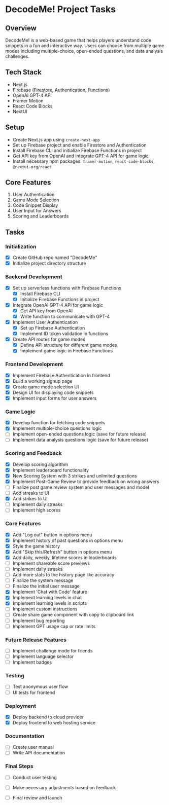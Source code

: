 # DecodeMe! Project Tasks

## Overview
DecodeMe! is a web-based game that helps players understand code snippets in a fun and interactive way. Users can choose from multiple game modes including multiple-choice, open-ended questions, and data analysis challenges.

## Tech Stack
- Next.js
- Firebase (Firestore, Authentication, Functions)
- OpenAI GPT-4 API
- Framer Motion
- React Code Blocks
- NextUI

## Setup
- Create Next.js app using `create-next-app`
- Set up Firebase project and enable Firestore and Authentication
- Install Firebase CLI and initialize Firebase Functions in project
- Get API key from OpenAI and integrate GPT-4 API for game logic
- Install necessary npm packages: `framer-motion`, `react-code-blocks`, `@nextui-org/react`


## Core Features
1. User Authentication
2. Game Mode Selection
3. Code Snippet Display
4. User Input for Answers
5. Scoring and Leaderboards

## Tasks

### Initialization
- [x] Create GitHub repo named "DecodeMe"
- [x] Initialize project directory structure

### Backend Development
- [x] Set up serverless functions with Firebase Functions
  - [x] Install Firebase CLI
  - [x] Initialize Firebase Functions in project
- [x] Integrate OpenAI GPT-4 API for game logic
  - [x] Get API key from OpenAI
  - [x] Write function to communicate with GPT-4
- [x] Implement User Authentication
  - [x] Set up Firebase Authentication
  - [x] Implement ID token validation in functions
- [x] Create API routes for game modes
  - [x] Define API structure for different game modes
  - [x] Implement game logic in Firebase Functions

### Frontend Development
- [x] Implement Firebase Authentication in frontend
- [x] Build a working signup page
- [x] Create game mode selection UI
- [x] Design UI for displaying code snippets
- [x] Implement input forms for user answers

### Game Logic
- [x] Develop function for fetching code snippets
- [x] Implement multiple-choice questions logic
- [ ] Implement open-ended questions logic (save for future release)
- [ ] Implement data analysis questions logic (save for future release)

### Scoring and Feedback
- [x] Develop scoring algorithm
- [x] Implement leaderboard functionality
- [x] New Scoring System with 3 strikes and unlimited questions
- [x] Implement Post-Game Review to provide feedback on wrong answers
- [ ] Finalize post game review system and user messages and model
- [ ] Add streaks to UI
- [x] Add strikes to UI
- [ ] Implement daily streaks
- [ ] Implement high scores

### Core Features
- [x] Add "Log out" button in options menu
- [x] Implement history of past questions in options menu
- [x] Style the game history
- [x] Add "Skip this/Refresh" button in options menu
- [x] Add daily, weekly, lifetime scores in leaderboards
- [ ] Implement shareable score previews
- [ ] Implement daily streaks
- [ ] Add more stats to the history page like accuracy
- [ ] Finalize the system message
- [ ] Finalize the initial user message
- [x] Implement 'Chat with Code' feature
- [x] Implement learning levels in chat
- [x] Implement learning levels in scripts
- [ ] Implement custom instructions
- [ ] Create share game component with copy to clipboard link
- [ ] Implement bug reporting
- [ ] Implement GPT usage cap or rate limits

### Future Release Features
- [ ] Implement challenge mode for friends
- [ ] Implement language selector
- [ ] Implement badges
 
### Testing
- [ ] Test anonymous user flow
- [ ] UI tests for frontend

### Deployment
- [x] Deploy backend to cloud provider
- [x] Deploy frontend to web hosting service

### Documentation
- [ ] Create user manual
- [ ] Write API documentation

### Final Steps
- [ ] Conduct user testing
- [ ] Make necessary adjustments based on feedback
- [ ] Final review and launch

